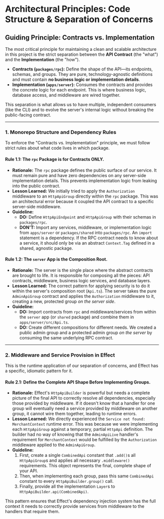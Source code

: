 # Architectural Principles: Code Structure & Separation of Concerns

## Guiding Principle: Contracts vs. Implementation

The most critical principle for maintaining a clean and scalable architecture in this project is the strict separation between the **API Contract** (the "what") and the **Implementation** (the "how").

*   **Contracts (`packages/rpc`):** Define the shape of the API—its endpoints, schemas, and groups. They are pure, technology-agnostic definitions and must contain **no business logic or implementation details**.
*   **Implementation (`apps/server`):** Consumes the contracts and provides the concrete logic for each endpoint. This is where business logic, database access, and middleware are wired together.

This separation is what allows us to have multiple, independent consumers (like the CLI) and to evolve the server's internal logic without breaking the public-facing contract.

---

### 1. Monorepo Structure and Dependency Rules

To enforce the "Contracts vs. Implementation" principle, we must follow strict rules about what code lives in which package.

#### **Rule 1.1: The `rpc` Package is for Contracts ONLY.**

*   **Rationale:** The `rpc` package defines the public surface of our service. It must remain pure and have zero dependencies on any server-side implementation details. This prevents implementation logic from leaking into the public contract.
*   **Lesson Learned:** We initially tried to apply the `Authorization` middleware to an `HttpApiGroup` directly within the `rpc` package. This was an architectural error because it coupled the API contract to a specific server-side middleware.
*   **Guideline:**
    *   **DO:** Define `HttpApiEndpoint` and `HttpApiGroup` with their schemas in `packages/rpc`.
    *   **DON'T:** Import any services, middleware, or implementation logic from `apps/server` or `packages/shared` into `packages/rpc`. An `import` statement is a dependency. If the RPC contract needs to know about a service, it should only be via an abstract `Context.Tag` defined in a shared, agnostic package.

#### **Rule 1.2: The `server` App is the Composition Root.**

*   **Rationale:** The server is the single place where the abstract contracts are brought to life. It is responsible for composing all the pieces: API contracts, middleware, business logic services, and database layers.
*   **Lesson Learned:** The correct pattern for applying security is to do it within the server's composition root (`Api.ts`). The server takes the pure `AdminApiGroup` contract and applies the `Authorization` middleware to it, creating a new, protected group *on the server side*.
*   **Guideline:**
    *   **DO:** Import contracts from `rpc` and middleware/services from within the `server` app (or `shared` package) and combine them in `apps/server/src/Api.ts`.
    *   **DO:** Create different compositions for different needs. We created a public admin group and a protected admin group *on the server* by consuming the same underlying RPC contract.

---

### 2. Middleware and Service Provision in Effect

This is the runtime application of our separation of concerns, and Effect has a specific, idiomatic pattern for it.

#### **Rule 2.1: Define the Complete API Shape Before Implementing Groups.**

*   **Rationale:** Effect's `HttpApiBuilder` is powerful but needs a complete picture of the final API to correctly resolve all dependencies, especially those provided by middleware. If it doesn't know that a handler for one group will eventually need a service provided by middleware on another group, it cannot wire them together, leading to runtime errors.
*   **Lesson Learned:** We directly experienced the `Service not found: MerchantContext` runtime error. This was because we were implementing each `HttpApiGroup` against a temporary, partial `HttpApi` definition. The builder had no way of knowing that the `AdminApiLive` handler's requirement for `MerchantContext` would be fulfilled by the `Authorization` middleware applied to the `AdminApiGroup`.
*   **Guideline:**
    1.  First, create a single `CombinedApi` constant that `.add()`s all `HttpApiGroup`s and applies all necessary `.middleware()` requirements. This object represents the final, complete shape of your API.
    2.  Then, when implementing each group, pass this same `CombinedApi` constant to every `HttpApiBuilder.group()` call.
    3.  Finally, provide all the implementation `Layer`s to `HttpApiBuilder.api(CombinedApi)`.

This pattern ensures that Effect's dependency injection system has the full context it needs to correctly provide services from middleware to the handlers that require them.
